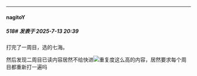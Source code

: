 ﻿
*****

####  nagitoY  
##### 518#       发表于 2025-7-13 20:39

打完了一周目，选的七海。

然后发现二周目已读内容居然不给快进<img src="https://static.stage1st.com/image/smiley/face2017/001.png" referrerpolicy="no-referrer">重复度这么高的内容，居然要求每个周目都重新打一遍吗

